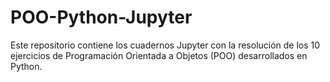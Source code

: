 # POO-Python-Jupyter
Este repositorio contiene los cuadernos Jupyter con la resolución de los 10 ejercicios de Programación Orientada a Objetos (POO) desarrollados en Python.
